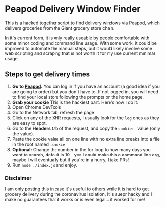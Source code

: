 # Peapod Delivery Window Finder

This is a hacked together script to find delivery windows via Peapod, which delivers groceries from the Giant grocery store chain.

In it's current form, it is only really useable by people comfortable with some minor coding and command line usage. With some work, it could be improved to automate the manual steps, but it would likely involve some web scripting and scraping that is not worth it for my use current minimal usage.

## Steps to get delivery times

1. **Go to [Peapod](https://peapod.com).** You can log in if you have an account (a good idea if you are going to order) but you don't have to. If not logged in, you will need to find your local store following the prompts on the home page. 
2. **Grab your cookie** This is the hackiest part. Here's how I do it:
  1. Open Chrome DevTools
  2. Go to the Network tab, refresh the page
  3. Click on any of the XHR requests, I usually look for the `log` ones as they are easy to spot. 
  4. Go to the **Headers** tab of the request, and copy the `cookie: ` value (only the value).
3. Paste the cookie value all on one line with no extra line breaks into a file in the root named `.cookie`
4. **Optional:** Change the number in the for loop to how many days you want to search, default is 10 - yes I could make this a command line arg, maybe I will eventually but if you're in a hurry, I take PRs!
5. Run `node ./index.js` and enjoy.  

### Disclaimer

I am only posting this in case it's useful to others while it is hard to get grocery delivery during the coronavirus isolation. It is suepr hacky and I make no guarantees that it works or is even legal... it worked for me!